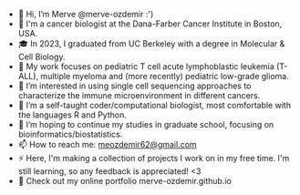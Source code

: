 - 👋 Hi, I’m Merve @merve-ozdemir :')
- 🌸 I'm a cancer biologist at the Dana-Farber Cancer Institute in Boston, USA.
- 🎓 In 2023, I graduated from UC Berkeley with a degree in Molecular & Cell Biology.
- 🧬 My work focuses on pediatric T cell acute lymphoblastic leukemia (T-ALL), multiple myeloma and (more recently) pediatric low-grade glioma.
- 👀 I’m interested in using single cell sequencing approaches to characterize the immune microenvironment in different cancers.
- 🌱 I’m a self-taught coder/computational biologist, most comfortable with the languages R and Python. 
- 💞️ I’m hoping to continue my studies in graduate school, focusing on bioinformatics/biostatistics. 
- 📫 How to reach me: meozdemir62@gmail.com
- ⚡ Here, I'm making a collection of projects I work on in my free time. I'm still learning, so any feedback is appreciated! <3
- 👾 Check out my online portfolio merve-ozdemir.github.io

<!---
meozdemir62/meozdemir62 is a ✨ special ✨ repository because its `README.md` (this file) appears on your GitHub profile.
You can click the Preview link to take a look at your changes.
--->
